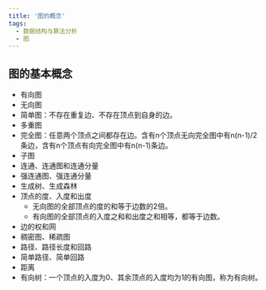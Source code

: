 ```yaml
---
title: '图的概念'
tags:
  - 数据结构与算法分析
  - 图
---
```


## 图的基本概念
* 有向图
* 无向图
* 简单图：不存在重复边、不存在顶点到自身的边。
* 多重图
* 完全图：任意两个顶点之间都存在边。含有n个顶点无向完全图中有n(n-1)/2条边，含有n个顶点有向完全图中有n(n-1)条边。
* 子图
* 连通、连通图和连通分量
* 强连通图、强连通分量
* 生成树、生成森林
* 顶点的度、入度和出度  
  - 无向图的全部顶点的度的和等于边数的2倍。
  - 有向图的全部顶点的入度之和和出度之和相等，都等于边数。
* 边的权和网
* 稠密图、稀疏图
* 路径、路径长度和回路
* 简单路径、简单回路
* 距离
* 有向树：一个顶点的入度为0、其余顶点的入度均为1的有向图，称为有向树。
